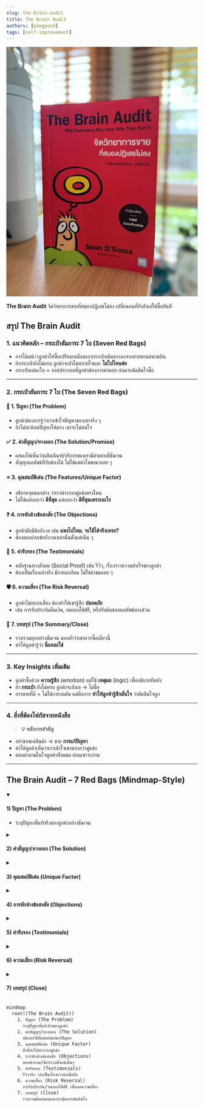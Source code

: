 ```yaml
---
slug: the-brain-audit
title: The Brain Audit
authors: [pangpond]
tags: [self-improvement]
---
```


![The Brain Audit](./the-brain-audit-cover.jpg "จิตวิทยาการขายที่สมองปฎิเสธไม่ลง")

**The Brain Audit** จิตวิทยาการขายที่สมองปฎิเสธไม่ลง เปลี่ยนคนที่ยังลังเลให้ซื้อทันที

<!-- truncate -->

## สรุป The Brain Audit

### 1. แนวคิดหลัก – กระเป๋าสัมภาระ 7 ใบ (Seven Red Bags)

- การโน้มน้าวลูกค้าให้ซื้อเปรียบเหมือนเอากระเป๋าเดินทางลงจากสายพานสนามบิน
- ถ้ากระเป๋ายังไม่ครบ ลูกค้าจะยังไม่สบายใจและ **ไม่ไปไหนต่อ**
- กระเป๋าแต่ละใบ = องค์ประกอบที่ลูกค้าต้องการคำตอบ ก่อนจะตัดสินใจซื้อ

---

### 2. กระเป๋าสัมภาระ 7 ใบ (The Seven Red Bags)

#### 🎯 1. ปัญหา (The Problem)

- ลูกค้าต้องการรู้ว่าเราเข้าใจปัญหาของเขาจริง ๆ
- ถ้าไม่สะท้อนปัญหาให้ตรง เขาจะไม่สนใจ

#### ✅ 2. คำสัญญา/ทางออก (The Solution/Promise)

- แสดงให้เห็นว่าผลิตภัณฑ์/บริการของเรามีคำตอบที่ชัดเจน
- สัญญาผลลัพธ์ที่จับต้องได้ ไม่ใช่แค่คำโฆษณาลอย ๆ

#### ⭐ 3. คุณสมบัติเด่น (The Features/Unique Factor)

- อธิบายจุดแตกต่าง ว่าเราต่างจากคู่แข่งตรงไหน
- ไม่ใช่แค่บอกว่า **ดีที่สุด** แต่บอกว่า **ดีที่สุดเพราะอะไร**

#### ❓ 4. การหักล้างข้อสงสัย (The Objections)

- ลูกค้ามักมีข้อกังวล เช่น **แพงไปไหม**, **จะใช้ได้จริงเหรอ?**
- ต้องตอบ/ลบข้อกังวลเหล่านั้นตั้งแต่เนิ่น ๆ

#### 💬 5. คำรับรอง (The Testimonials)

- หลักฐานทางสังคม (Social Proof) เช่น รีวิว, เรื่องราวความสำเร็จของลูกค้า
- ต้องเป็นเรื่องเล่าจริง มีรายละเอียด ไม่ใช่คำชมลอย ๆ

#### 🛡️ 6. ความเสี่ยง (The Risk Reversal)

- ลูกค้าไม่อยากเสี่ยง ต้องทำให้เขารู้สึก **ปลอดภัย**
- เช่น การรับประกันคืนเงิน, ทดลองใช้ฟรี, หรือรับผิดชอบผลลัพธ์บางส่วน

#### 🎯 7. บทสรุป (The Summary/Close)

- รวบรวมทุกอย่างชัดเจน ตอกย้ำว่าเขาควรซื้อเดี๋ยวนี้
- ทำให้ลูกค้ารู้ว่า **นี่แหละใช่**

---

### 3. Key Insights เพิ่มเติม

- ลูกค้าซื้อด้วย **ความรู้สึก** (emotion) แต่ใช้ **เหตุผล** (logic) เพื่ออธิบายทีหลัง
- ถ้า **กระเป๋า** ยังไม่ครบ ลูกค้าจะลังเล → ไม่ซื้อ
- การขายที่ดี = ไม่ใช่การกดดัน แต่คือการ **ทำให้ลูกค้ารู้สึกมั่นใจ** ว่าตัดสินใจถูก

---

### 4. สิ่งที่ต้องโฟกัสจากหนังสือ

> **💡 หลักการสำคัญ**

- อย่าขายแค่สินค้า → ขาย **การแก้ปัญหา**
- ทำให้ลูกค้าเห็นว่าเราเข้าใจเขามากกว่าคู่แข่ง
- ตอบคำถามในใจลูกค้าทั้งหมด ก่อนเขาจะถาม

---

## The Brain Audit – 7 Red Bags (Mindmap-Style)

<details open>
  <summary><h4>1) ปัญหา (The Problem)</h4></summary>
  <ul>
    <li>ระบุปัญหาที่แท้จริงของลูกค้าอย่างชัดเจน</li>
  </ul>
</details>

<details>
  <summary><h4>2) คำสัญญา/ทางออก (The Solution)</h4></summary>
  <ul>
    <li>อธิบายวิธีที่ผลิตภัณฑ์/บริการแก้ปัญหานั้น</li>
  </ul>
</details>

<details>
  <summary><h4>3) คุณสมบัติเด่น (Unique Factor)</h4></summary>
  <ul>
    <li>สิ่งที่ทำให้ต่างจากคู่แข่ง + เหตุผลรองรับ</li>
  </ul>
</details>

<details>
  <summary><h4>4) การหักล้างข้อสงสัย (Objections)</h4></summary>
  <ul>
    <li>ตอบข้อกังวลยอดฮิต เช่น ราคา การใช้งานจริง ความยุ่งยาก</li>
  </ul>
</details>

<details>
  <summary><h4>5) คำรับรอง (Testimonials)</h4></summary>
  <ul>
    <li>เรื่องเล่าจริง มีบริบท/ตัวเลข ไม่ใช่คำชมลอย ๆ</li>
  </ul>
</details>

<details>
  <summary><h4>6) ความเสี่ยง (Risk Reversal)</h4></summary>
  <ul>
    <li>รับประกัน/ทดลองใช้ฟรี/เงื่อนไขคืนเงิน เพื่อลดความเสี่ยงให้ลูกค้า</li>
  </ul>
</details>

<details>
  <summary><h4>7) บทสรุป (Close)</h4></summary>
  <ul>
    <li>สรุปข้อเสนอชัดเจน + Call to Action</li>
  </ul>
</details>

```mermaid
mindmap
  root((The Brain Audit))
    1. ปัญหา (The Problem)
      ระบุปัญหาที่แท้จริงของลูกค้า
    2. คำสัญญา/ทางออก (The Solution)
      อธิบายวิธีที่ผลิตภัณฑ์แก้ปัญหา
    3. คุณสมบัติเด่น (Unique Factor)
      สิ่งที่ทำให้ต่างจากคู่แข่ง
    4. การหักล้างข้อสงสัย (Objections)
      ตอบคำถาม/ข้อกังวลตั้งแต่เนิ่นๆ
    5. คำรับรอง (Testimonials)
      รีวิวจริง เล่าเป็นเรื่องราวน่าเชื่อถือ
    6. ความเสี่ยง (Risk Reversal)
      การรับประกัน/ทดลองใช้ฟรี เพื่อลดความเสี่ยง
    7. บทสรุป (Close)
      รวบรวมข้อเสนอและกระตุ้นการตัดสินใจ
```
